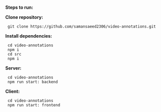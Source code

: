 **Steps to run:**

  **Clone repository:**
     
     git clone https://github.com/samansaeed2306/video-annotations.git
     
 **Install dependencies:**
 
     cd video-annotations
     npm i
     cd src
     npm i
     
   **Server:**
   
     cd video-annotations        
     npm run start: backend

  **Client:**
  
     cd video-annotations             
     npm run start: frontend
      
                
  
